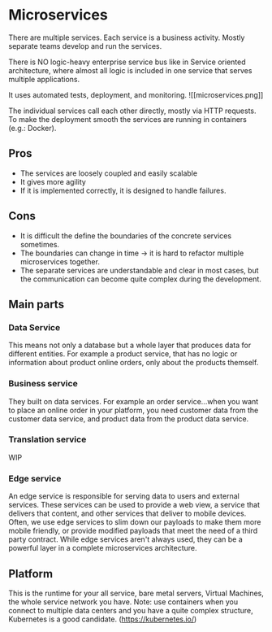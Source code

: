 # Microservices


There are multiple services. Each service is a business activity. Mostly separate teams develop and run the services. 

There is NO logic-heavy enterprise service bus like in Service oriented architecture, where almost all logic is included in one service that serves multiple applications. 

It uses automated tests, deployment, and monitoring. 
![[microservices.png]]

The individual services call each other directly, mostly via HTTP requests. To make the deployment smooth the services are running in containers (e.g.: Docker). 

## Pros
- The services are loosely coupled and easily scalable 
- It gives more agility
- If it is implemented correctly, it is designed to handle failures. 

## Cons
- It is difficult the define the boundaries of the concrete services sometimes.
- The boundaries can change in time -> it is hard to refactor multiple microservices together.
- The separate services are understandable and clear in most cases, but the communication can become quite complex during the development. 

## Main parts
### Data Service
This means not only a database but a whole layer that produces data for different entities. For example a product service, that has no logic or information about product online orders, only about the products themself. 

### Business service
They built on data services. For example an order service...when you want to place an online order in your platform, you need customer data from the customer data service, and product data from the product data service. 

### Translation service
WIP

### Edge service
An edge service is responsible for serving data to users and external services. These services can be used to provide a web view, a service that delivers that content, and other services that deliver to mobile devices. Often, we use edge services to slim down our payloads to make them more mobile friendly, or provide modified payloads that meet the need of a third party contract. While edge services aren't always used, they can be a powerful layer in a complete microservices architecture.


## Platform
This is the runtime for your all service, bare metal servers, Virtual Machines, the whole service network you have. 
Note: use containers when you connect to multiple data centers and you have a quite complex structure, Kubernetes is a good candidate. (https://kubernetes.io/)